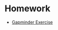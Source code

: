 # Homework
 - [Gapminder Exercise](https://datenanalysesose2021.github.io/Homework/GapminderExcercise/GapMinderExercises.html)
